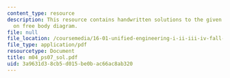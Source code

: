 ```yaml
---
content_type: resource
description: This resource contains handwritten solutions to the given problem set
  on free body diagram.
file: null
file_location: /coursemedia/16-01-unified-engineering-i-ii-iii-iv-fall-2005-spring-2006/3a9631d38cb5d015be0bac66ac8ab320_m04_ps07_sol.pdf
file_type: application/pdf
resourcetype: Document
title: m04_ps07_sol.pdf
uid: 3a9631d3-8cb5-d015-be0b-ac66ac8ab320
---
```

